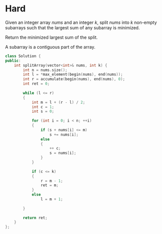 # Hard

Given an integer array $nums$ and an integer $k$, split $nums$ into $k$ non-empty subarrays such that the largest sum of any subarray is minimized.

Return the minimized largest sum of the split.

A subarray is a contiguous part of the array.

```cpp
class Solution {
public:
    int splitArray(vector<int>& nums, int k) {
        int n = nums.size();
        int l = *max_element(begin(nums), end(nums));
        int r = accumulate(begin(nums), end(nums), 0);
        int ret = 0;
        
        while (l <= r)
        {
            int m = l + (r - l) / 2;
            int c = 1;
            int s = 0;
            
            for (int i = 0; i < n; ++i)
            {
                if (s + nums[i] <= m)
                    s += nums[i];
                else
                {
                    ++ c;
                    s = nums[i];
                }
            }
            
            if (c <= k)
            {
                r = m - 1;
                ret = m;
            }
            else
                l = m + 1;
            
        }
        
        return ret;
    }
};
```
